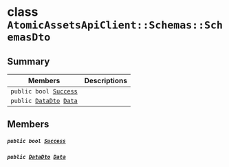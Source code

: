# class `AtomicAssetsApiClient::Schemas::SchemasDto` 

## Summary

 Members                                | Descriptions                                
----------------------------------------|---------------------------------------------
`public bool `[`Success`](#class_atomic_assets_api_client_1_1_schemas_1_1_schemas_dto_1a506fb037fbb6bfe8f254c021a2c3cfac) | 
`public `[`DataDto`](.github/workflows/documentation/md/AtomicAssetsApiClient--Schemas--SchemasDto--DataDto.md#class_atomic_assets_api_client_1_1_schemas_1_1_schemas_dto_1_1_data_dto)` `[`Data`](#class_atomic_assets_api_client_1_1_schemas_1_1_schemas_dto_1a6ed89521b3da4f30d2ab82c36d0afd13) | 

## Members

##### `public bool `[`Success`](#class_atomic_assets_api_client_1_1_schemas_1_1_schemas_dto_1a506fb037fbb6bfe8f254c021a2c3cfac) 

##### `public `[`DataDto`](.github/workflows/documentation/md/AtomicAssetsApiClient--Schemas--SchemasDto--DataDto.md#class_atomic_assets_api_client_1_1_schemas_1_1_schemas_dto_1_1_data_dto)` `[`Data`](#class_atomic_assets_api_client_1_1_schemas_1_1_schemas_dto_1a6ed89521b3da4f30d2ab82c36d0afd13) 

